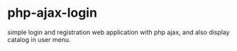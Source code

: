 # php-ajax-login
simple login and registration web application with php ajax, and also display catalog in user menu.
